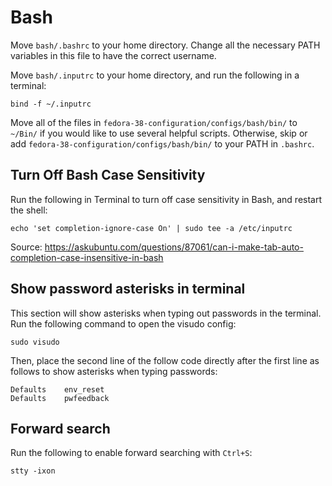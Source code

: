 # Bash

Move `bash/.bashrc` to your home directory. Change all the necessary PATH variables in this file to have the correct username.

Move `bash/.inputrc` to your home directory, and run the following in a terminal:

```
bind -f ~/.inputrc
```

Move all of the files in `fedora-38-configuration/configs/bash/bin/` to `~/Bin/` if you would like to use several helpful scripts. Otherwise, skip or add `fedora-38-configuration/configs/bash/bin/` to your PATH in `.bashrc`.

## Turn Off Bash Case Sensitivity

Run the following in Terminal to turn off case sensitivity in Bash, and restart the shell:

```
echo 'set completion-ignore-case On' | sudo tee -a /etc/inputrc
```

Source: https://askubuntu.com/questions/87061/can-i-make-tab-auto-completion-case-insensitive-in-bash

## Show password asterisks in terminal

This section will show asterisks when typing out passwords in the terminal. Run the following command to open the visudo config:

```
sudo visudo
```

Then, place the second line of the follow code directly after the first line as follows to show asterisks when typing passwords:

```
Defaults    env_reset
Defaults    pwfeedback
```

## Forward search

Run the following to enable forward searching with `Ctrl+S`:

```
stty -ixon
```
